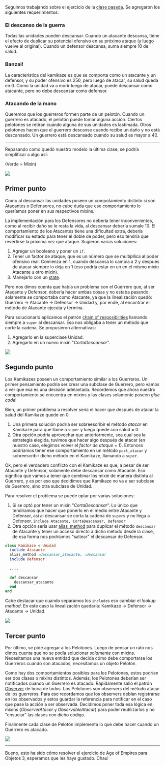 Seguimos trabajando sobre el ejercicio de la [clase pasada](clase1.md). Se agregaron los siguientes requerimientos:

### El descanso de la guerra

Todas las unidades pueden descansar. Cuando un atacante descansa, tiene el efecto de duplicar su potencial ofensivo en su próximo ataque (y luego vuelve al original). Cuando un defensor descansa, suma siempre 10 de salud.

### Banzai!

La característica del kamikaze es que se comporta como un atacante y un defensor, y su poder ofensivo es 250, pero luego de atacar, su salud queda en 0. Como la unidad va a morir luego de atacar, puede descansar como atacante, pero no debe descansar como defensor.

### Atacando de la mano

Queremos que los guerreros formen parte de un pelotón. Cuando un guerrero es atacado, el pelotón puede tomar alguna acción. Ciertos pelotones se retiran cuando alguna de sus unidades es lastimada. Otros pelotones hacen que el guerrero descanse cuando recibe un daño y no está descansado. Un guerrero está descansado cuando su salud es mayor a 40.

---

Repasando como quedó nuestro modelo la última clase, se podría simplificar a algo así:

(Verde = Mixin)

![](https://yuml.me/ba2b1507.png)


## Primer punto
Como al descansar las unidades poseen un compotamiento distinto si son Atacantes o Defensores, no cabe duda que ese comportamiento lo queríamos poner en sus respectivos mixins.

La implementación para los Defensores no debería tener inconvenientes, como al recibir daño se le resta la vida, al descansar debería sumale 10.
El comportamiento de los Atacantes tiene una dificultad extra, debería modificar su estado para tener el doble de poder, pero eso tendría que revertirse la próxima vez que ataque. Sugieron varias soluciones:
1. Agregar un booleano y poner un `if`.
2. Tener un factor de ataque, que es un número que se multipllica al poder ofensivo real. Comienza en 1, cuando descansa lo cambia a 2 y después de atacar siempre lo deja en 1 (eso podría estar en un en el mismo mixin Atacante u otro mixin).
3. Manejarlo con un [state](https://en.wikipedia.org/wiki/State_pattern).

Pero nos dimos cuenta que había un problema con el Guerrero que, al ser Atacante y Defensor, debería hacer ambas cosas y no estaba pasando: solamente se comportaba como Atacante, ya que la linealización quedó: Guerrero -> Atacante -> Defensor -> Unidad y, por ende, al encontrar el método de Atacante ejecuta y termina.

Para solucionarlo aplicamos el patrón [chain of resposibilities](https://en.wikipedia.org/wiki/Chain-of-responsibility_pattern) llamando siempre a `super` al descansar. Eso nos obligaba a tener un método que corte la cadena. Se propusieron alternativas:
1. Agregarlo en la superclase Unidad.
2. Agregarlo en un nuevo mixin "_CortaDescansar_".

![](http://yuml.me/93fbbcaf)


## Segundo punto
Los Kamikazes poseen un comportamiento similar a los Guerreros. Un primer pensamiento podría ser crear una subclase de Guerrero, pero vamos a ver que esa es una decisión adelantada. Recordemos que ahora nuestro comportamiento se encuentra en mixins y las clases solamente poseen _glue code_!

Bien, un primer problema a resolver sería el hacer que después de atacar la salud del Kamikaze quede en 0. 
1. Una primera solución podría ser sobreescribir el método _atacar_ en Kamikaze para que llame a `super` y luego quede con salud = 0.
2. Otra opción podría aprovechar que anteriormente, sea cual sea la estrategia elegida, tuvimos que hacer algo después de atacar (en nuestro caso, elegimos volver el _factor de ataque_ = 1). Entonces podríamos tener ese comportamiento en un método `post_atacar` y sobreescribir dicho método en el Kamikaze, llamando a `super`.

Ok, pero el verdadero conflicto con el Kamikaze es que, a pesar de ser Atacante y Defensor, solamente debe descansar como Atacante. Eso significa que vamos a tener que combinar los mixin de manera distinta al Guerrero, y es por eso que decidimos que Kamikaze no va a ser subclase de Guerrero, sino otra subclase de Unidad.

Para resolver el problema se puede optar por varias soluciones:
1. Si se optó por tener un mixin "_CortaDescansar_". Lo único que tendríamos que hacer que ponerlo en el medio entre Atacante y Defensor, así al descansar se corta la cadena de `super`s y no llega a Defensor. 
`include Atacante, CortaDescansar, Defensor`
2. Otra opción sería usar [alias_method](http://apidock.com/ruby/Module/alias_method) para duplicar el método `descansar` de Atacante y tener un acceso directo a dicho método desde la clase, de esa forma nos podríamos "saltear" el descansar de Defensor. 
```Ruby
class Kamikaze < Unidad
  include Atacante
  alias_method :descansar_atacante, :descansar
  include Defensor
  
  ....
  
  def descansar
    descansar_atacante
  end
end
```
Cabe destacar que cuando separamos los `include`s eso cambiar el _lookup method_. En este caso la linealización quedaría: Kamikaze -> Defensor -> Atacante -> Unidad.

![](http://yuml.me/869def96)


## Tercer punto
Por último, se pide agregar a los Pelotones. Luego de pensar un rato nos dimos cuenta que no se podía solucionar _solamente_ con mixins. Necesitamos una nueva entidad que decida cómo debe comportarse los Guerreros cuando son atacados, necesitamos un objeto Pelotón.

Como hay dos comportamientos posibles para los Pelotones, estos podrían ser dos clases o mixins distintos. Además, los Pelotones deberían ser notificados cuando un Guerrero es atacado. 
Rápidamente salió el patrón [Observer](https://en.wikipedia.org/wiki/Observer_pattern) de boca de todos. Los Pelotones son observers del método atacar de los guerreros. Para eso recordamos que los observers debían registrarse en los observados y estos guardar la referencia para notificar en el caso que pase la acción a ser observada. Decidimos poner toda esa lógica en mixins (_ObserverAtacar_ y _ObservableAtacar_) para poder reutilizarlos y no "ensuciar" las clases con dicho código.

Finalmente cada clase de Pelotón implementa lo que debe hacer cuando un Guerrero es atacado.

![](http://yuml.me/6cb76d31)

---

Bueno, esto ha sido cómo resolver el ejercicio de Age of Empires para Objetos 3, esperamos que les haya gustado. Chau!
